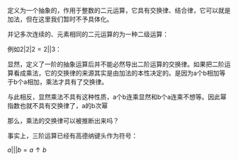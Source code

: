 ​
定义为一个抽象的，作用于整数的二元运算，它具有交换律、结合律，它可以就是加法，但在这里我们暂时不予具体化。

并记多次连续的、元素相同的二元运算的为一种二级运算：

例如$2|2|2=2||3$：

显然，定义了一阶的抽象运算后并不能必然导出二阶运算的交换律。如果把二阶运算看成乘法，它的交换律的来源其实是由加法的本性决定的。是因为a个b相加等于b个a相加，乘法才具有了交换律。

与此相反，显然乘法不具有这种性质，a个b连乘显然和b个a连乘不想等。因此幂指数也就不具有交换律了，a的b次幂

那么，乘法的交换律可以被推断出来吗？

事实上，三阶运算已经有高德纳键头作为符号：

$a|||b=a\uparrow b$


​